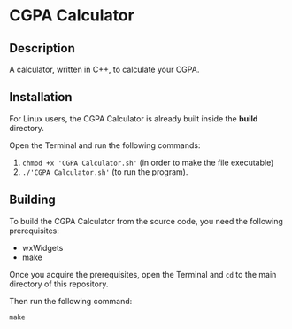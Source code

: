 # CGPA Calculator

## Description
A calculator, written in C++, to calculate your CGPA.

## Installation
For Linux users, the CGPA Calculator is already built inside the **build** directory.

Open the Terminal and run the following commands:
1. `chmod +x 'CGPA Calculator.sh'` (in order to make the file executable)
2. `./'CGPA Calculator.sh'` (to run the program).

## Building
To build the CGPA Calculator from the source code, you need the following prerequisites:
* wxWidgets
* make

Once you acquire the prerequisites, open the Terminal and `cd` to the main directory of this repository.

Then run the following command:
```
make
```
